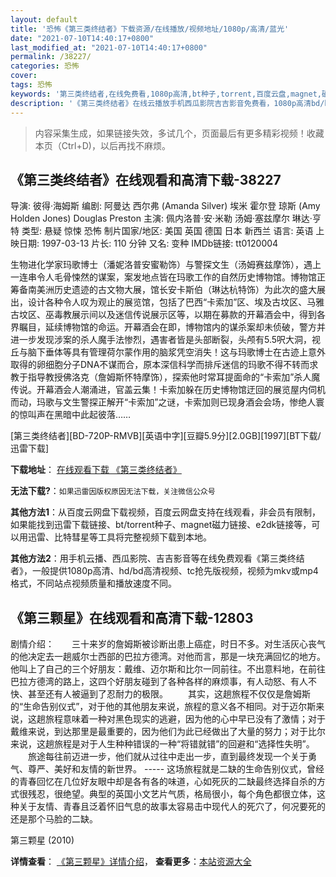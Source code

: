 ```yaml
---
layout: default
title: '恐怖《第三类终结者》下载资源/在线播放/视频地址/1080p/高清/蓝光'
date: "2021-07-10T14:40:17+0800"
last_modified_at: "2021-07-10T14:40:17+0800"
permalink: /38227/
categories: 恐怖
cover:
tags: 恐怖
keywords: '第三类终结者,在线免费看,1080p高清,bt种子,torrent,百度云盘,magnet,磁力链,迅雷下载资源'
description: '《第三类终结者》在线云播放手机西瓜影院吉吉影音免费看，1080p高清bd/hd未删减完整版和tc抢先枪版，mkv/mp4格式，附带bt/torrent种子、magnet/磁力链、百度云盘、网盘资源迅雷下载链接'
---
```


>内容采集生成，如果链接失效，多试几个，页面最后有更多精彩视频！收藏本页（Ctrl+D)，以后再找不麻烦。


## 《第三类终结者》在线观看和高清下载-38227

导演: 彼得·海姆斯 编剧: 阿曼达 西尔弗 (Amanda Silver) 埃米 霍尔登 琼斯 (Amy Holden Jones) Douglas Preston 主演: 佩内洛普·安·米勒 汤姆·塞兹摩尔 琳达·亨特 类型: 悬疑 惊悚 恐怖 制片国家/地区: 美国 英国 德国 日本 新西兰 语言: 英语 上映日期: 1997-03-13 片长: 110 分钟 又名: 变种 IMDb链接: tt0120004

生物进化学家玛歌博士（潘妮洛普安蜜勒饰）与警探文生（汤姆赛兹摩饰），遇上一连串令人毛骨悚然的谋案，案发地点皆在玛歌工作的自然历史博物馆。博物馆正筹备南美洲历史遗迹的古文物大展，馆长安卡斯伯（琳达杭特饰）为此次的盛大展出，设计各种令人叹为观止的展览馆，包括了巴西“卡索加”区、埃及古坟区、马雅古坟区、巫毒教展示间以及迷信传说展示区等，以期在募款的开幕酒会中，得到各界瞩目，延续博物馆的命运。开幕酒会在即，博物馆内的谋杀案却未侦破，警方并进一步发现涉案的杀人魔手法惨烈，遇害者皆是头部断裂，头颅有5.5呎大洞，视丘与脑下垂体等具有管理荷尔蒙作用的脑浆凭空消失！这与玛歌博士在古迹上意外取得的卵细胞分子DNA不谋而合，原本深信科学而排斥迷信的玛歌不得不转而求教于指导教授佛洛克（詹姆斯怀特摩饰），探索他时常耳提面命的“卡索加”杀人魔传说。开幕酒会人潮涌进，官盖云集！卡索加躲在历史博物馆迂回的展览屋内伺机而动，玛歌与文生警探正解开“卡索加”之谜，卡索加则已现身酒会会场，惨绝人寰的惊叫声在黑暗中此起彼落……


[第三类终结者][BD-720P-RMVB][英语中字][豆瓣5.9分][2.0GB][1997][BT下载/迅雷下载]

**下载地址**： [在线观看下载 《第三类终结者》](https://www.btdx8.com/torrent/the_relic_1997.html) 


**无法下载?**：`如果迅雷因版权原因无法下载，关注微信公众号 `

**其他方法1**：从百度云网盘下载视频，百度云网盘支持在线观看，非会员有限制，如果能找到迅雷下载链接、bt/torrent种子、magnet磁力链接、e2dk链接等，可以用迅雷、比特彗星等工具将完整视频下载到本地。

**其他方法2**：用手机云播、西瓜影院、吉吉影音等在线免费观看《第三类终结者》，一般提供1080p高清、hd/bd高清视频、tc抢先版视频，视频为mkv或mp4格式，不同站点视频质量和播放速度不同。


## 《第三颗星》在线观看和高清下载-12803

剧情介绍：　　三十来岁的詹姆斯被诊断出患上癌症，时日不多。对生活灰心丧气的他决定去一趟威尔士西部的巴拉方德湾。对他而言，那是一块充满回忆的地方。他叫上了自己的三个好朋友：戴维、迈尔斯和比尔一同前往。不出意料地，在前往巴拉方德湾的路上，这四个好朋友碰到了各种各样的麻烦事，有人动怒、有人不快、甚至还有人被逼到了忍耐力的极限。 　　其实，这趟旅程不仅仅是詹姆斯的“生命告别仪式”，对于他的其他朋友来说，旅程的意义各不相同。对于迈尔斯来说，这趟旅程意味着一种对黑色现实的逃避，因为他的心中早已没有了激情；对于戴维来说，到达那里是最重要的，因为他们为此已经做出了大量的努力；对于比尔来说，这趟旅程是对于人生种种错误的一种“将错就错”的回避和“选择性失明”。 　　旅途每往前迈进一步，他们就从过往中走出一步，直到最终发现一个关于勇气、尊严、美好和友情的新世界。 ----- 这场旅程就是二缺的生命告别仪式，曾经的青春回忆在几位好友眼中却是各有各的味道，心如死灰的二缺最终选择自杀的方式很残忍，很绝望。典型的英国小文艺片气质，格局很小，每个角色都很立体，这种关于友情、青春且泛着怀旧气息的故事太容易击中现代人的死穴了，何况要死的还是那个马脸的二缺。


第三颗星 (2010)

**详情查看**： [《第三颗星》详情介绍](/movie/12803/)， **查看更多**：[本站资源大全](/movie/t/all/)

